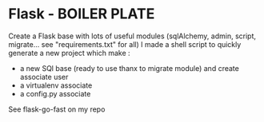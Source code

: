 Flask - BOILER PLATE
======

Create a Flask base with lots of useful modules (sqlAlchemy, admin, script, migrate... see "requirements.txt" for all)
I made a shell script to quickly generate a new project which make :
 -  a new SQl base (ready to use thanx to migrate module) and create associate user
 - a virtualenv associate
 - a config.py associate

See flask-go-fast on my repo
